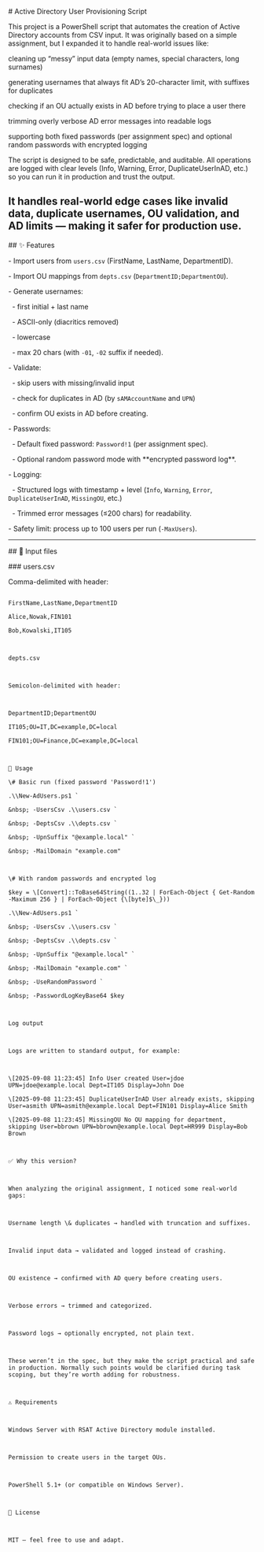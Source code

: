 \# Active Directory User Provisioning Script

This project is a PowerShell script that automates the creation of Active Directory accounts from CSV input.
It was originally based on a simple assignment, but I expanded it to handle real-world issues like:

cleaning up “messy” input data (empty names, special characters, long surnames)

generating usernames that always fit AD’s 20-character limit, with suffixes for duplicates

checking if an OU actually exists in AD before trying to place a user there

trimming overly verbose AD error messages into readable logs

supporting both fixed passwords (per assignment spec) and optional random passwords with encrypted logging

The script is designed to be safe, predictable, and auditable. All operations are logged with clear levels (Info, Warning, Error, DuplicateUserInAD, etc.) so you can run it in production and trust the output.

It handles real-world edge cases like invalid data, duplicate usernames, OU validation, and AD limits — making it safer for production use.
---

\## ✨ Features

\- Import users from `users.csv` (FirstName, LastName, DepartmentID).

\- Import OU mappings from `depts.csv` (`DepartmentID;DepartmentOU`).

\- Generate usernames:

&nbsp; - first initial + last name

&nbsp; - ASCII-only (diacritics removed)

&nbsp; - lowercase

&nbsp; - max 20 chars (with `-01`, `-02` suffix if needed).

\- Validate:

&nbsp; - skip users with missing/invalid input

&nbsp; - check for duplicates in AD (by `sAMAccountName` and `UPN`)

&nbsp; - confirm OU exists in AD before creating.

\- Passwords:

&nbsp; - Default fixed password: `Password!1` (per assignment spec).

&nbsp; - Optional random password mode with \*\*encrypted password log\*\*.

\- Logging:

&nbsp; - Structured logs with timestamp + level (`Info`, `Warning`, `Error`, `DuplicateUserInAD`, `MissingOU`, etc.)

&nbsp; - Trimmed error messages (≤200 chars) for readability.

\- Safety limit: process up to 100 users per run (`-MaxUsers`).



---



\## 📂 Input files

\### users.csv

Comma-delimited with header:

```csv

FirstName,LastName,DepartmentID

Alice,Nowak,FIN101

Bob,Kowalski,IT105



depts.csv



Semicolon-delimited with header:



DepartmentID;DepartmentOU

IT105;OU=IT,DC=example,DC=local

FIN101;OU=Finance,DC=example,DC=local



🔧 Usage

\# Basic run (fixed password 'Password!1')

.\\New-AdUsers.ps1 `

&nbsp; -UsersCsv .\\users.csv `

&nbsp; -DeptsCsv .\\depts.csv `

&nbsp; -UpnSuffix "@example.local" `

&nbsp; -MailDomain "example.com"



\# With random passwords and encrypted log

$key = \[Convert]::ToBase64String((1..32 | ForEach-Object { Get-Random -Maximum 256 } | ForEach-Object {\[byte]$\_}))

.\\New-AdUsers.ps1 `

&nbsp; -UsersCsv .\\users.csv `

&nbsp; -DeptsCsv .\\depts.csv `

&nbsp; -UpnSuffix "@example.local" `

&nbsp; -MailDomain "example.com" `

&nbsp; -UseRandomPassword `

&nbsp; -PasswordLogKeyBase64 $key



Log output



Logs are written to standard output, for example:



\[2025-09-08 11:23:45] Info User created User=jdoe UPN=jdoe@example.local Dept=IT105 Display=John Doe

\[2025-09-08 11:23:45] DuplicateUserInAD User already exists, skipping User=asmith UPN=asmith@example.local Dept=FIN101 Display=Alice Smith

\[2025-09-08 11:23:45] MissingOU No OU mapping for department, skipping User=bbrown UPN=bbrown@example.local Dept=HR999 Display=Bob Brown



✅ Why this version?



When analyzing the original assignment, I noticed some real-world gaps:



Username length \& duplicates → handled with truncation and suffixes.



Invalid input data → validated and logged instead of crashing.



OU existence → confirmed with AD query before creating users.



Verbose errors → trimmed and categorized.



Password logs → optionally encrypted, not plain text.



These weren’t in the spec, but they make the script practical and safe in production. Normally such points would be clarified during task scoping, but they’re worth adding for robustness.



⚠️ Requirements



Windows Server with RSAT Active Directory module installed.



Permission to create users in the target OUs.



PowerShell 5.1+ (or compatible on Windows Server).



📜 License



MIT — feel free to use and adapt.



